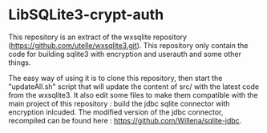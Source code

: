 LibSQLite3-crypt-auth
======

This repository is an extract of the wxsqlite repository (https://github.com/utelle/wxsqlite3.git).
This repository only contain the code for building sqlite3 with encryption and userauth and some other things.

The easy way of using it is to clone this repository, then start the "updateAll.sh" script that will update the content of src/ with the latest code from the wxsqlite3. It also edit some files to make them compatible with the main project of this repository : build the jdbc sqlite connector with encryption inlcuded. The modified version of the jdbc connector, recompiled can be found here : https://github.com/Willena/sqlite-jdbc.

